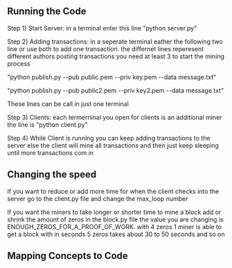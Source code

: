 ## Running the Code

Step 1) Start Server: in a terminal enter this line "python server.py"

Step 2) Adding transactions: in a seperate terminal eather the following two line or use both to add one transaction. the differnet lines
reperesent different authors posting transactions you need at least 3 to start the mining process

"python publish.py --pub public.pem --priv key.pem --data message.txt"

"python publish.py --pub public2.pem --priv key2.pem --data message.txt"

These lines can be call in just one terminal

Step 3) Clients: each termerninal you open for clients is an additional miner the line is "python client.py"

Step 4) While Client is running you can keep adding transactions to the server else the client will mine all transactions and then just
keep sleeping until more transactions com in

## Changing the speed

If you want to reduce or add more time for when the client checks into the server go to the client.py file and change the max_loop number

If you want the miners to take longer or shorter time to mine a block add or shrink the amount of zeros in the block.py file the value
you are changing is ENOUGH_ZEROS_FOR_A_PROOF_OF_WORK. with 4 zeros 1 miner is able to get a block with in seconds 5 zeros takes about
30 to 50 seconds and so on

## Mapping Concepts to Code
